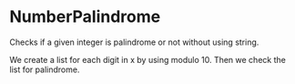 # NumberPalindrome
Checks if a given integer is palindrome or not without using string.

We create a list for each digit in x by using modulo 10. Then we check the list for palindrome.

